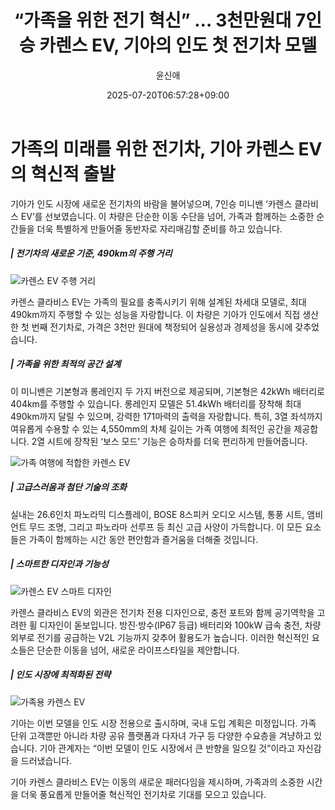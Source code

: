 ﻿---
title: "“가족을 위한 전기 혁신” … 3천만원대 7인승 카렌스 EV, 기아의 인도 첫 전기차 모델"
description: "## 7인승에 490km 주행 성능 3천만 원대 전기 미니밴 등장 기아, 인도 첫 현지 생산 EV ..."
date: 2025-07-20T06:57:28+09:00
author: "윤신애"
categories: ["automotive"]
tags: ["뉴스", "이슈", "기아", "기아 인도", "카렌스 클라비스", "전기차", "가족용 차량"]
hash: a6f9de9a
source_url: "https://www.reportera.co.kr/car/kia-carens-clavis-ev/"
url: "/automotive/gajogeul-wihan-jeongi-hyeogsin/"
images: ["https://imagedelivery.net/BhPWbivJAhTvor9c-8lV2w/65c060c4-795f-4ea4-dd19-f52ad87ca000/public", "https://imagedelivery.net/BhPWbivJAhTvor9c-8lV2w/fc4dc898-a6ea-49fd-5c56-49242301e000/public", "https://imagedelivery.net/BhPWbivJAhTvor9c-8lV2w/0eb5f04f-f195-4409-98ca-a3f7093e0900/public", "https://imagedelivery.net/BhPWbivJAhTvor9c-8lV2w/a7e77461-91f7-4567-e1be-5cfce0b9fc00/public"]
thumbnail: "https://imagedelivery.net/BhPWbivJAhTvor9c-8lV2w/65c060c4-795f-4ea4-dd19-f52ad87ca000/public"
image: "https://imagedelivery.net/BhPWbivJAhTvor9c-8lV2w/65c060c4-795f-4ea4-dd19-f52ad87ca000/public"
featured_image: "https://imagedelivery.net/BhPWbivJAhTvor9c-8lV2w/65c060c4-795f-4ea4-dd19-f52ad87ca000/public"
image_width: 1200
image_height: 630
slug: "gajogeul-wihan-jeongi-hyeogsin"
type: "post"
layout: "single"
news_keywords: "뉴스, 이슈, 기아, 기아 인도, 카렌스 클라비스"
robots: "index, follow"
draft: false
---

# 가족의 미래를 위한 전기차, 기아 카렌스 EV의 혁신적 출발

기아가 인도 시장에 새로운 전기차의 바람을 불어넣으며, 7인승 미니밴 ‘카렌스 클라비스 EV’를 선보였습니다. 이 차량은 단순한 이동 수단을 넘어, 가족과 함께하는 소중한 순간들을 더욱 특별하게 만들어줄 동반자로 자리매김할 준비를 하고 있습니다.

##### | 전기차의 새로운 기준, 490km의 주행 거리


![카렌스 EV 주행 거리](https://imagedelivery.net/BhPWbivJAhTvor9c-8lV2w/fc4dc898-a6ea-49fd-5c56-49242301e000/public)


카렌스 클라비스 EV는 가족의 필요를 충족시키기 위해 설계된 차세대 모델로, 최대 490km까지 주행할 수 있는 성능을 자랑합니다. 이 차량은 기아가 인도에서 직접 생산한 첫 번째 전기차로, 가격은 3천만 원대에 책정되어 실용성과 경제성을 동시에 갖추었습니다.

##### | 가족을 위한 최적의 공간 설계

이 미니밴은 기본형과 롱레인지 두 가지 버전으로 제공되며, 기본형은 42kWh 배터리로 404km를 주행할 수 있습니다. 롱레인지 모델은 51.4kWh 배터리를 장착해 최대 490km까지 달릴 수 있으며, 강력한 171마력의 출력을 자랑합니다. 특히, 3열 좌석까지 여유롭게 수용할 수 있는 4,550mm의 차체 길이는 가족 여행에 최적인 공간을 제공합니다. 2열 시트에 장착된 ‘보스 모드’ 기능은 승하차를 더욱 편리하게 만들어줍니다.


![가족 여행에 적합한 카렌스 EV](https://imagedelivery.net/BhPWbivJAhTvor9c-8lV2w/a7e77461-91f7-4567-e1be-5cfce0b9fc00/public)


##### | 고급스러움과 첨단 기술의 조화

실내는 26.6인치 파노라믹 디스플레이, BOSE 8스피커 오디오 시스템, 통풍 시트, 앰비언트 무드 조명, 그리고 파노라마 선루프 등 최신 고급 사양이 가득합니다. 이 모든 요소들은 가족이 함께하는 시간 동안 편안함과 즐거움을 더해줄 것입니다.

##### | 스마트한 디자인과 기능성


![카렌스 EV 스마트 디자인](https://imagedelivery.net/BhPWbivJAhTvor9c-8lV2w/65c060c4-795f-4ea4-dd19-f52ad87ca000/public)


카렌스 클라비스 EV의 외관은 전기차 전용 디자인으로, 충전 포트와 함께 공기역학을 고려한 휠 디자인이 돋보입니다. 방진·방수(IP67 등급) 배터리와 100kW 급속 충전, 차량 외부로 전기를 공급하는 V2L 기능까지 갖추어 활용도가 높습니다. 이러한 혁신적인 요소들은 단순한 이동을 넘어, 새로운 라이프스타일을 제안합니다.

##### | 인도 시장에 최적화된 전략


![가족용 카렌스 EV](https://imagedelivery.net/BhPWbivJAhTvor9c-8lV2w/0eb5f04f-f195-4409-98ca-a3f7093e0900/public)


기아는 이번 모델을 인도 시장 전용으로 출시하며, 국내 도입 계획은 미정입니다. 가족 단위 고객뿐만 아니라 차량 공유 플랫폼과 다자녀 가구 등 다양한 수요층을 겨냥하고 있습니다. 기아 관계자는 “이번 모델이 인도 시장에서 큰 반향을 일으킬 것”이라고 자신감을 드러냈습니다.

기아 카렌스 클라비스 EV는 이동의 새로운 패러다임을 제시하며, 가족과의 소중한 시간을 더욱 풍요롭게 만들어줄 혁신적인 전기차로 기대를 모으고 있습니다.


